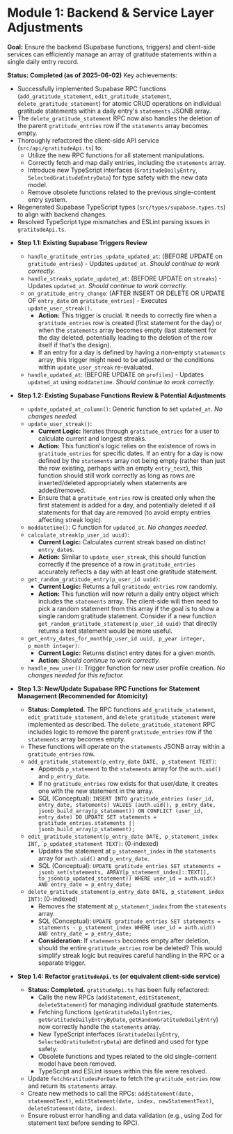 # Module 1: Backend & Service Layer Adjustments

**Goal:** Ensure the backend (Supabase functions, triggers) and client-side services can efficiently manage an array of gratitude statements within a single daily entry record.

**Status: Completed (as of 2025-06-02)**
Key achievements:
- Successfully implemented Supabase RPC functions (`add_gratitude_statement`, `edit_gratitude_statement`, `delete_gratitude_statement`) for atomic CRUD operations on individual gratitude statements within a daily entry's `statements` JSONB array.
- The `delete_gratitude_statement` RPC now also handles the deletion of the parent `gratitude_entries` row if the `statements` array becomes empty.
- Thoroughly refactored the client-side API service (`src/api/gratitudeApi.ts`) to:
    - Utilize the new RPC functions for all statement manipulations.
    - Correctly fetch and map daily entries, including the `statements` array.
    - Introduce new TypeScript interfaces (`GratitudeDailyEntry`, `SelectedGratitudeEntryData`) for type safety with the new data model.
    - Remove obsolete functions related to the previous single-content entry system.
- Regenerated Supabase TypeScript types (`src/types/supabase.types.ts`) to align with backend changes.
- Resolved TypeScript type mismatches and ESLint parsing issues in `gratitudeApi.ts`.

*   **Step 1.1: Existing Supabase Triggers Review**
    *   `handle_gratitude_entries_update_updated_at`: (BEFORE UPDATE on `gratitude_entries`) - Updates `updated_at`. *Should continue to work correctly.*
    *   `handle_streaks_update_updated_at`: (BEFORE UPDATE on `streaks`) - Updates `updated_at`. *Should continue to work correctly.*
    *   `on_gratitude_entry_change`: (AFTER INSERT OR DELETE OR UPDATE OF `entry_date` on `gratitude_entries`) - Executes `update_user_streak()`.
        *   **Action:** This trigger is crucial. It needs to correctly fire when a `gratitude_entries` row is created (first statement for the day) or when the `statements` array becomes empty (last statement for the day deleted, potentially leading to the deletion of the row itself if that's the design).
        *   If an entry for a day is defined by having a non-empty `statements` array, this trigger might need to be adjusted or the conditions within `update_user_streak` re-evaluated.
    *   `handle_updated_at`: (BEFORE UPDATE on `profiles`) - Updates `updated_at` using `moddatetime`. *Should continue to work correctly.*

*   **Step 1.2: Existing Supabase Functions Review & Potential Adjustments**
    *   `update_updated_at_column()`: Generic function to set `updated_at`. *No changes needed.*
    *   `update_user_streak()`:
        *   **Current Logic:** Iterates through `gratitude_entries` for a user to calculate current and longest streaks.
        *   **Action:** This function's logic relies on the existence of rows in `gratitude_entries` for specific dates. If an entry for a day is now defined by the `statements` array not being empty (rather than just the row existing, perhaps with an empty `entry_text`), this function should still work correctly as long as rows are inserted/deleted appropriately when statements are added/removed.
        *   Ensure that a `gratitude_entries` row is created only when the first statement is added for a day, and potentially deleted if all statements for that day are removed (to avoid empty entries affecting streak logic).
    *   `moddatetime()`: C function for `updated_at`. *No changes needed.*
    *   `calculate_streak(p_user_id uuid)`:
        *   **Current Logic:** Calculates current streak based on distinct `entry_date`s.
        *   **Action:** Similar to `update_user_streak`, this should function correctly if the presence of a row in `gratitude_entries` accurately reflects a day with at least one gratitude statement.
    *   `get_random_gratitude_entry(p_user_id uuid)`:
        *   **Current Logic:** Returns a full `gratitude_entries` row randomly.
        *   **Action:** This function will now return a daily entry object which includes the `statements` array. The client-side will then need to pick a random statement from this array if the goal is to show a single random gratitude statement. Consider if a new function `get_random_gratitude_statement(p_user_id uuid)` that directly returns a text statement would be more useful.
    *   `get_entry_dates_for_month(p_user_id uuid, p_year integer, p_month integer)`:
        *   **Current Logic:** Returns distinct entry dates for a given month.
        *   **Action:** *Should continue to work correctly.*
    *   `handle_new_user()`: Trigger function for new user profile creation. *No changes needed for this refactor.*

*   **Step 1.3: New/Update Supabase RPC Functions for Statement Management (Recommended for Atomicity)**
    *   **Status: Completed.** The RPC functions `add_gratitude_statement`, `edit_gratitude_statement`, and `delete_gratitude_statement` were implemented as described. The `delete_gratitude_statement` RPC includes logic to remove the parent `gratitude_entries` row if the `statements` array becomes empty.
    *   These functions will operate on the `statements` JSONB array within a `gratitude_entries` row.
    *   `add_gratitude_statement(p_entry_date DATE, p_statement TEXT)`:
        *   Appends `p_statement` to the `statements` array for the `auth.uid()` and `p_entry_date`.
        *   If no `gratitude_entries` row exists for that user/date, it creates one with the new statement in the array.
        *   SQL (Conceptual): `INSERT INTO gratitude_entries (user_id, entry_date, statements) VALUES (auth.uid(), p_entry_date, jsonb_build_array(p_statement)) ON CONFLICT (user_id, entry_date) DO UPDATE SET statements = gratitude_entries.statements || jsonb_build_array(p_statement);`
    *   `edit_gratitude_statement(p_entry_date DATE, p_statement_index INT, p_updated_statement TEXT)`: (0-indexed)
        *   Updates the statement at `p_statement_index` in the `statements` array for `auth.uid()` and `p_entry_date`.
        *   SQL (Conceptual): `UPDATE gratitude_entries SET statements = jsonb_set(statements, ARRAY[p_statement_index]::TEXT[], to_jsonb(p_updated_statement)) WHERE user_id = auth.uid() AND entry_date = p_entry_date;`
    *   `delete_gratitude_statement(p_entry_date DATE, p_statement_index INT)`: (0-indexed)
        *   Removes the statement at `p_statement_index` from the `statements` array.
        *   SQL (Conceptual): `UPDATE gratitude_entries SET statements = statements - p_statement_index WHERE user_id = auth.uid() AND entry_date = p_entry_date;`
        *   **Consideration:** If `statements` becomes empty after deletion, should the entire `gratitude_entries` row be deleted? This would simplify streak logic but requires careful handling in the RPC or a separate trigger.

*   **Step 1.4: Refactor `gratitudeApi.ts` (or equivalent client-side service)**
    *   **Status: Completed.** `gratitudeApi.ts` has been fully refactored:
        *   Calls the new RPCs (`addStatement`, `editStatement`, `deleteStatement`) for managing individual gratitude statements.
        *   Fetching functions (`getGratitudeDailyEntries`, `getGratitudeDailyEntryByDate`, `getRandomGratitudeDailyEntry`) now correctly handle the `statements` array.
        *   New TypeScript interfaces (`GratitudeDailyEntry`, `SelectedGratitudeEntryData`) are defined and used for type safety.
        *   Obsolete functions and types related to the old single-content model have been removed.
        *   TypeScript and ESLint issues within this file were resolved.
    *   Update `fetchGratitudesForDate` to fetch the `gratitude_entries` row and return its `statements` array.
    *   Create new methods to call the RPCs: `addStatement(date, statementText)`, `editStatement(date, index, newStatementText)`, `deleteStatement(date, index)`.
    *   Ensure robust error handling and data validation (e.g., using Zod for statement text before sending to RPC).
